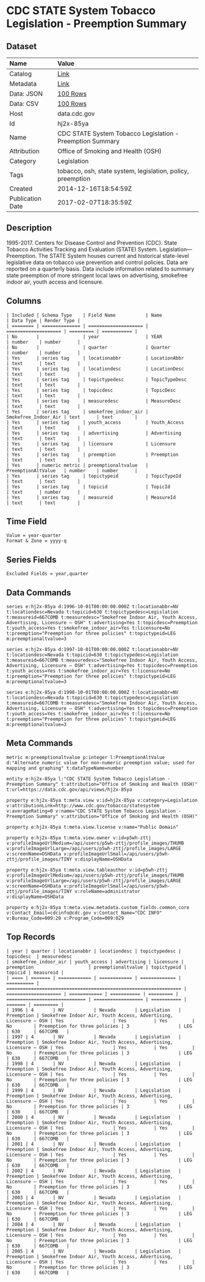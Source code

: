 # CDC STATE System Tobacco Legislation - Preemption Summary

## Dataset

| Name | Value |
| :--- | :---- |
| Catalog | [Link](https://catalog.data.gov/dataset/cdc-state-system-tobacco-legislation-preemption-summary-2d044) |
| Metadata | [Link](https://data.cdc.gov/api/views/hj2x-85ya) |
| Data: JSON | [100 Rows](https://data.cdc.gov/api/views/hj2x-85ya/rows.json?max_rows=100) |
| Data: CSV | [100 Rows](https://data.cdc.gov/api/views/hj2x-85ya/rows.csv?max_rows=100) |
| Host | data.cdc.gov |
| Id | hj2x-85ya |
| Name | CDC STATE System Tobacco Legislation - Preemption Summary |
| Attribution | Office of Smoking and Health (OSH) |
| Category | Legislation |
| Tags | tobacco, osh, state system, legislation, policy, preemption |
| Created | 2014-12-16T18:54:59Z |
| Publication Date | 2017-02-07T18:35:59Z |

## Description

1995-2017. Centers for Disease Control and Prevention (CDC). State Tobacco Activities Tracking and Evaluation (STATE) System. Legislation—Preemption. The STATE System houses current and historical state-level legislative data on tobacco use prevention and control policies. Data are reported on a quarterly basis. Data include information related to summary state preemption of more stringent local laws on advertising, smokefree indoor air, youth access and licensure.

## Columns

```ls
| Included | Schema Type    | Field Name           | Name                 | Data Type | Render Type |
| ======== | ============== | ==================== | ==================== | ========= | =========== |
| No       |                | year                 | YEAR                 | number    | number      |
| No       |                | quarter              | Quarter              | number    | number      |
| Yes      | series tag     | locationabbr         | LocationAbbr         | text      | text        |
| Yes      | series tag     | locationdesc         | LocationDesc         | text      | text        |
| Yes      | series tag     | topictypedesc        | TopicTypeDesc        | text      | text        |
| Yes      | series tag     | topicdesc            | TopicDesc            | text      | text        |
| Yes      | series tag     | measuredesc          | MeasureDesc          | text      | text        |
| Yes      | series tag     | smokefree_indoor_air | Smokefree_Indoor_Air | text      | text        |
| Yes      | series tag     | youth_access         | Youth_Access         | text      | text        |
| Yes      | series tag     | advertising          | Advertising          | text      | text        |
| Yes      | series tag     | licensure            | Licensure            | text      | text        |
| Yes      | series tag     | preemption           | Preemption           | text      | text        |
| Yes      | numeric metric | preemptionaltvalue   | PreemptionAltValue   | number    | number      |
| Yes      | series tag     | topictypeid          | TopicTypeId          | text      | text        |
| Yes      | series tag     | topicid              | TopicId              | text      | number      |
| Yes      | series tag     | measureid            | MeasureId            | text      | text        |
```

## Time Field

```ls
Value = year-quarter
Format & Zone = yyyy-q
```

## Series Fields

```ls
Excluded Fields = year,quarter
```

## Data Commands

```ls
series e:hj2x-85ya d:1996-10-01T00:00:00.000Z t:locationabbr=NV t:locationdesc=Nevada t:topicid=630 t:topictypedesc=Legislation t:measureid=667COMB t:measuredesc="Smokefree Indoor Air, Youth Access, Advertising, Licensure – OSH" t:advertising=Yes t:topicdesc=Preemption t:youth_access=Yes t:smokefree_indoor_air=Yes t:licensure=No t:preemption="Preemption for three policies" t:topictypeid=LEG m:preemptionaltvalue=3

series e:hj2x-85ya d:1997-10-01T00:00:00.000Z t:locationabbr=NV t:locationdesc=Nevada t:topicid=630 t:topictypedesc=Legislation t:measureid=667COMB t:measuredesc="Smokefree Indoor Air, Youth Access, Advertising, Licensure – OSH" t:advertising=Yes t:topicdesc=Preemption t:youth_access=Yes t:smokefree_indoor_air=Yes t:licensure=No t:preemption="Preemption for three policies" t:topictypeid=LEG m:preemptionaltvalue=3

series e:hj2x-85ya d:1998-10-01T00:00:00.000Z t:locationabbr=NV t:locationdesc=Nevada t:topicid=630 t:topictypedesc=Legislation t:measureid=667COMB t:measuredesc="Smokefree Indoor Air, Youth Access, Advertising, Licensure – OSH" t:advertising=Yes t:topicdesc=Preemption t:youth_access=Yes t:smokefree_indoor_air=Yes t:licensure=No t:preemption="Preemption for three policies" t:topictypeid=LEG m:preemptionaltvalue=3
```

## Meta Commands

```ls
metric m:preemptionaltvalue p:integer l:PreemptionAltValue d:"Alternate numeric value for non-numeric preemption value; used for mapping and graphing" t:dataTypeName=number

entity e:hj2x-85ya l:"CDC STATE System Tobacco Legislation - Preemption Summary" t:attribution="Office of Smoking and Health (OSH)" t:url=https://data.cdc.gov/api/views/hj2x-85ya

property e:hj2x-85ya t:meta.view v:id=hj2x-85ya v:category=Legislation v:attributionLink=http://www.cdc.gov/tobacco/statesystem v:averageRating=0 v:name="CDC STATE System Tobacco Legislation - Preemption Summary" v:attribution="Office of Smoking and Health (OSH)"

property e:hj2x-85ya t:meta.view.license v:name="Public Domain"

property e:hj2x-85ya t:meta.view.owner v:id=p5wh-zttj v:profileImageUrlMedium=/api/users/p5wh-zttj/profile_images/THUMB v:profileImageUrlLarge=/api/users/p5wh-zttj/profile_images/LARGE v:screenName=OSHData v:profileImageUrlSmall=/api/users/p5wh-zttj/profile_images/TINY v:displayName=OSHData

property e:hj2x-85ya t:meta.view.tableauthor v:id=p5wh-zttj v:profileImageUrlMedium=/api/users/p5wh-zttj/profile_images/THUMB v:profileImageUrlLarge=/api/users/p5wh-zttj/profile_images/LARGE v:screenName=OSHData v:profileImageUrlSmall=/api/users/p5wh-zttj/profile_images/TINY v:roleName=administrator v:displayName=OSHData

property e:hj2x-85ya t:meta.view.metadata.custom_fields.common_core v:Contact_Email=cdcinfo@cdc.gov v:Contact_Name="CDC INFO" v:Bureau_Code=009:20 v:Program_Code=009:029
```

## Top Records

```ls
| year | quarter | locationabbr | locationdesc | topictypedesc | topicdesc  | measuredesc                                                      | smokefree_indoor_air | youth_access | advertising | licensure | preemption                    | preemptionaltvalue | topictypeid | topicid | measureid | 
| ==== | ======= | ============ | ============ | ============= | ========== | ================================================================ | ==================== | ============ | =========== | ========= | ============================= | ================== | =========== | ======= | ========= | 
| 1996 | 4       | NV           | Nevada       | Legislation   | Preemption | Smokefree Indoor Air, Youth Access, Advertising, Licensure – OSH | Yes                  | Yes          | Yes         | No        | Preemption for three policies | 3                  | LEG         | 630     | 667COMB   | 
| 1997 | 4       | NV           | Nevada       | Legislation   | Preemption | Smokefree Indoor Air, Youth Access, Advertising, Licensure – OSH | Yes                  | Yes          | Yes         | No        | Preemption for three policies | 3                  | LEG         | 630     | 667COMB   | 
| 1998 | 4       | NV           | Nevada       | Legislation   | Preemption | Smokefree Indoor Air, Youth Access, Advertising, Licensure – OSH | Yes                  | Yes          | Yes         | No        | Preemption for three policies | 3                  | LEG         | 630     | 667COMB   | 
| 1999 | 4       | NV           | Nevada       | Legislation   | Preemption | Smokefree Indoor Air, Youth Access, Advertising, Licensure – OSH | Yes                  | Yes          | Yes         | No        | Preemption for three policies | 3                  | LEG         | 630     | 667COMB   | 
| 2000 | 4       | NV           | Nevada       | Legislation   | Preemption | Smokefree Indoor Air, Youth Access, Advertising, Licensure – OSH | Yes                  | Yes          | Yes         | No        | Preemption for three policies | 3                  | LEG         | 630     | 667COMB   | 
| 2001 | 4       | NV           | Nevada       | Legislation   | Preemption | Smokefree Indoor Air, Youth Access, Advertising, Licensure – OSH | Yes                  | Yes          | Yes         | No        | Preemption for three policies | 3                  | LEG         | 630     | 667COMB   | 
| 2002 | 4       | NV           | Nevada       | Legislation   | Preemption | Smokefree Indoor Air, Youth Access, Advertising, Licensure – OSH | Yes                  | Yes          | Yes         | No        | Preemption for three policies | 3                  | LEG         | 630     | 667COMB   | 
| 2003 | 4       | NV           | Nevada       | Legislation   | Preemption | Smokefree Indoor Air, Youth Access, Advertising, Licensure – OSH | Yes                  | Yes          | Yes         | No        | Preemption for three policies | 3                  | LEG         | 630     | 667COMB   | 
| 2004 | 4       | NV           | Nevada       | Legislation   | Preemption | Smokefree Indoor Air, Youth Access, Advertising, Licensure – OSH | Yes                  | Yes          | Yes         | No        | Preemption for three policies | 3                  | LEG         | 630     | 667COMB   | 
| 2005 | 4       | NV           | Nevada       | Legislation   | Preemption | Smokefree Indoor Air, Youth Access, Advertising, Licensure – OSH | Yes                  | Yes          | Yes         | No        | Preemption for three policies | 3                  | LEG         | 630     | 667COMB   | 
```